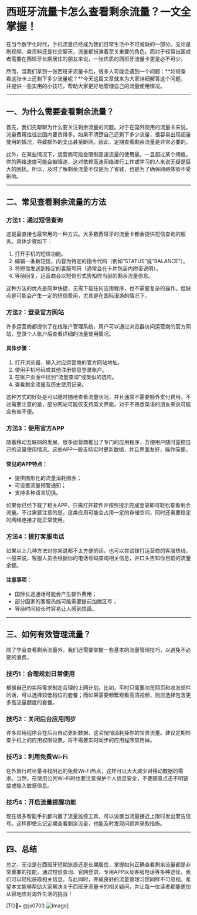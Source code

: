 # 西班牙流量卡怎么查看剩余流量？一文全掌握！

在当今数字化时代，手机流量已经成为我们日常生活中不可或缺的一部分。无论是刷视频、查资料还是社交聊天，流量都扮演着至关重要的角色。而对于经常出国或者需要在西班牙长期居住的朋友来说，一张优质的西班牙流量卡更是必不可少。

然而，当我们拿到一张西班牙流量卡后，很多人可能会遇到一个问题：**如何查看这张卡上还剩下多少流量呢？**今天这篇文章就来为大家详细解答这个问题，并提供一些实用的小技巧，帮助大家更好地管理自己的流量使用情况。

---

## 一、为什么需要查看剩余流量？

首先，我们先聊聊为什么要关注剩余流量的问题。对于在国外使用的流量卡来说，流量费用往往比国内要贵得多。如果不清楚自己还剩下多少流量，很容易出现超量使用的情况，导致额外的支出甚至断网。因此，定期查看剩余流量是非常必要的。

此外，在某些情况下，运营商可能会限制高速流量的使用量。一旦超过某个阈值，你的网络速度可能会被降速，这对依赖高速网络进行工作或学习的人来说无疑是巨大的困扰。所以，及时了解剩余流量不仅是为了省钱，也是为了确保网络体验不受影响。

---

## 二、常见查看剩余流量的方法

### 方法1：通过短信查询
这是最直接也最常用的一种方式。大多数西班牙的流量卡都会提供短信查询的服务。具体步骤如下：

1. 打开手机的短信功能。
2. 编辑一条新短信，内容为特定的指令代码（例如“STATUS”或“BALANCE”）。
3. 将短信发送到指定的客服号码（通常会在卡片包装内附带说明）。
4. 等待回复，运营商会以短信形式告知你当前的剩余流量信息。

这种方法的优点是简单快捷，无需下载任何应用程序，也不需要复杂的操作。但缺点是可能会产生一定的短信费用，尤其是在国际漫游的情况下。

### 方法2：登录官方网站
许多运营商都提供了在线账户管理系统，用户可以通过浏览器访问运营商的官方网站，登录个人账户后查看详细的流量使用情况。

#### 具体步骤：
1. 打开浏览器，输入对应运营商的官方网站地址。
2. 使用手机号码或其他注册信息登录账户。
3. 在账户页面中找到“流量查询”或类似的选项。
4. 查看剩余流量及历史使用记录。

这种方式的好处是可以随时随地查看流量状况，并且通常不需要额外支付费用。不过需要注意的是，部分网站可能仅支持英文界面，对于不熟悉英语的朋友来说可能会有些不便。

### 方法3：使用官方APP
随着移动互联网的发展，很多运营商推出了专门的应用程序，方便用户随时监控自己的流量使用情况。这些APP一般支持实时更新数据，并且界面友好，操作简便。

#### 常见的APP特点：
- 提供图形化的流量消耗图表；
- 可设置流量预警通知；
- 支持多种语言切换。

如果你已经下载了相关APP，只需打开软件并按照提示完成登录即可轻松查看剩余流量。不过需要注意的是，这类应用可能会占用一定的存储空间，同时还需要稳定的网络连接才能正常使用。

### 方法4：拨打客服电话
如果以上几种方法对你来说都不太方便的话，也可以尝试拨打运营商的客服热线。一般来说，客服人员会根据你的电话号码查询相关信息，并口头告知你目前的流量余额。

#### 注意事项：
- 国际长途通话可能会产生额外费用；
- 部分国家的客服热线可能需要提前加拨区号；
- 等待时间较长时容易让人感到烦躁。

---

## 三、如何有效管理流量？

除了学会查看剩余流量外，我们还需要掌握一些基本的流量管理技巧，以避免不必要的浪费。

### 技巧1：合理规划日常使用
根据自己的实际需求制定合理的上网计划。比如，平时只需要浏览网页和收发邮件的话，可以选择较低档位的套餐；而如果需要频繁观看高清视频，则应选择包含更多高流量额度的套餐。

### 技巧2：关闭后台应用同步
许多应用程序会在后台自动更新数据，这会悄悄消耗掉你的宝贵流量。建议定期检查手机上的应用权限设置，将不需要实时同步的应用程序禁用掉。

### 技巧3：利用免费Wi-Fi
在外旅行时尽量寻找附近的免费Wi-Fi热点，这样可以大大减少对移动数据的需求。当然，在使用公共Wi-Fi时也要注意保护个人信息安全，不要随意点击不明链接或输入敏感信息。

### 技巧4：开启流量提醒功能
现在很多智能手机都内置了流量监控工具，可以设置当流量接近上限时发出警告信号。这样即使忘记定期查看剩余流量，也能及时发现问题并采取措施。

---

## 四、总结

总之，无论是在西班牙短期旅游还是长期居住，掌握如何正确查看剩余流量都是非常重要的技能。通过短信查询、官网登录、专用APP以及客服电话等多种途径，我们可以轻松获取相关信息。与此同时，养成良好的流量管理习惯同样不可忽视。希望本文能够帮助大家解决关于西班牙流量卡的相关疑问，并让每一位读者都能更加从容地应对海外生活的挑战！

[TG💪+ @jx0703 ![Image](https://github.com/user-attachments/assets/dbca1d08-cadb-493c-b0ec-ad6f7a83f270)]